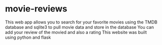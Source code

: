 # movie-reviews
This web app allows you to search for your favorite movies using the TMDB database and sqlite3 to pull movie data and store in the database
You can add your review of the movied and also a rating
This website was built using python and flask
